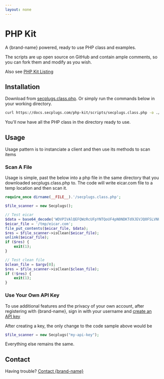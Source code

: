 ```yaml
---
layout: none
---
```


# PHP Kit
A {brand-name} powered, ready to use PHP class and examples.

The scripts are up open source on GitHub and contain ample comments, so you can fork them and modify as you wish.

Also see [PHP Kit Listing](/plugin-list/plugin-secplugs-php-kit)

## Installation
Download from [secplugs.class.php](https://docs.secplugs.com/php-kit/scripts/secplugs.class.php).
Or simply run the commands below in your working directory.
```bash
curl https://docs.secplugs.com/php-kit/scripts/secplugs.class.php -o ./secplugs.class.php
```
You'll now have all the PHP class in the directory ready to use.

## Usage
Usage pattern is to instanciate a client and then use its methods to scan items

### Scan A File
Usage is simple, past the below into a php file in the same directory that you downloaded secplugs.class.php to.
The code will write eicar.com file to a temp location and then scan it.
```php
require_once dirname(__FILE__).'/secplugs.class.php';

$file_scanner = new Secplugs();

// Test eicar
$data = base64_decode('WDVPIVAlQEFQWzRcUFpYNTQoUF4pN0NDKTd9JEVJQ0FSLVNUQU5EQVJELUFOVElWSVJVUy1URVNULUZJTEUhJEgrSCo=');
$eicar_file = '/tmp/eicar.com';
file_put_contents($eicar_file, $data);
$res = $file_scanner->isClean($eicar_file);
unlink($eicar_file);
if ($res) {
    exit(1);
}

// Test clean file
$clean_file = $argv[0];
$res = $file_scanner->isClean($clean_file);
if (!$res) {
    exit(1);
}
```

### Use Your Own API Key
To use additional features and the privacy of your own account, after registering with {brand-name}, sign in with your username and [create an API key](docs?doc=docs/HowTo/CreateKey) 

After creating a key, the only change to the code sample above would be

```php
$file_scanner = new Secplugs("my-api-key");
```

Everything else remains the same.

## Contact
Having trouble? [Contact {brand-name} ](https://{brand-root-domain}/contacts)

